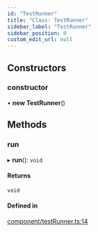 ```yaml
---
id: "TestRunner"
title: "Class: TestRunner"
sidebar_label: "TestRunner"
sidebar_position: 0
custom_edit_url: null
---
```


## Constructors

### constructor

• **new TestRunner**()

## Methods

### run

▸ **run**(): `void`

#### Returns

`void`

#### Defined in

[component/testRunner.ts:14](https://bitbucket.org/siposdani87/sui-js/src/412afc3/src/component/testRunner.ts#lines-14)
